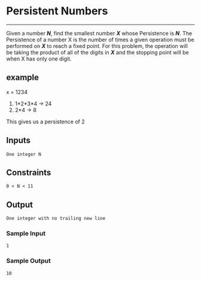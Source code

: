 # Persistent Numbers

---

Given a number __*N*__, find the smallest number __*X*__ whose Persistence is __*N*__. The Persistence of a number X is the number of times a given operation must be performed on __*X*__ to reach a fixed point. For this problem, the operation will be taking the product of all of the digits in __*X*__ and the stopping point will be when X has only one digit. 


## example 
x = 1234 
1. 1\*2\*3\*4 → 24 
2. 2\*4 → 8

This gives us a persistence of 2


## Inputs
    One integer N

## Constraints
    0 < N < 11

## Output
    One integer with no trailing new line


### Sample Input
```
1
```

### Sample Output
```
10
```

